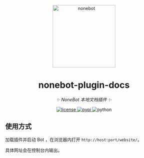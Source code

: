<p align="center">
  <a href="https://nonebot.dev/"><img src="https://nonebot.dev/logo.png" width="200" height="200" alt="nonebot"></a>
</p>

<div align="center">

# nonebot-plugin-docs

_✨ NoneBot 本地文档插件 ✨_

</div>

<p align="center">
  <a href="https://raw.githubusercontent.com/nonebot/nonebot2/master/LICENSE">
    <img src="https://img.shields.io/github/license/nonebot/nonebot2.svg" alt="license">
  </a>
  <a href="https://pypi.python.org/pypi/nonebot-plugin-docs">
    <img src="https://img.shields.io/pypi/v/nonebot-plugin-docs.svg" alt="pypi">
  </a>
  <img src="https://img.shields.io/badge/python-3.9+-blue.svg" alt="python">
</p>

## 使用方式

加载插件并启动 Bot ，在浏览器内打开 `http://host:port/website/`。

具体网址会在控制台内输出。
